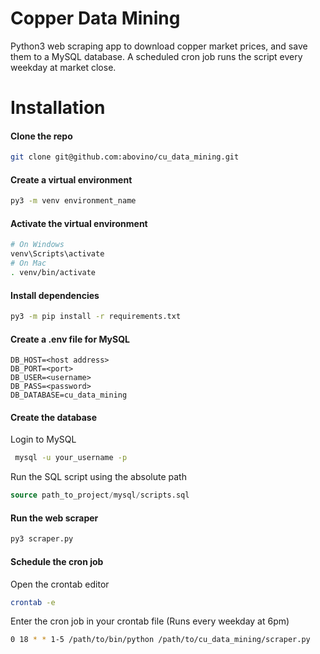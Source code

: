 # Copper Data Mining

Python3 web scraping app to download copper market prices, and save them to a MySQL database.  A scheduled cron job runs the script every weekday at market close.

# Installation

#### Clone the repo
```bash
git clone git@github.com:abovino/cu_data_mining.git
```

#### Create a virtual environment
```bash
py3 -m venv environment_name
```

#### Activate the virtual environment
```bash
# On Windows
venv\Scripts\activate
# On Mac
. venv/bin/activate
```

#### Install dependencies

```bash
py3 -m pip install -r requirements.txt
```
#### Create a .env file for MySQL
```
DB_HOST=<host address>
DB_PORT=<port>
DB_USER=<username>
DB_PASS=<password>
DB_DATABASE=cu_data_mining
```
#### Create the database
Login to MySQL

```bash
 mysql -u your_username -p
```
Run the SQL script using the absolute path

```sql
source path_to_project/mysql/scripts.sql
```
#### Run the web scraper
```bash
py3 scraper.py
```

#### Schedule the cron job
Open the crontab editor
```bash
crontab -e
```
Enter the cron job in your crontab file (Runs every weekday at 6pm)
```bash
0 18 * * 1-5 /path/to/bin/python /path/to/cu_data_mining/scraper.py
```